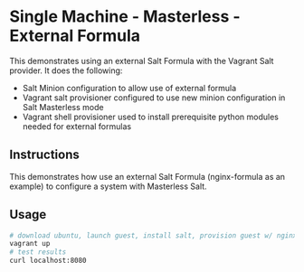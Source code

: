 # Single Machine - Masterless - External Formula

This demonstrates using an external Salt Formula with the Vagrant Salt provider.  It does the following:

* Salt Minion configuration to allow use of external formula
* Vagrant salt provisioner configured to use new minion configuration in Salt Masterless mode
* Vagrant shell provisioner used to install prerequisite python modules needed for external formulas

## Instructions

This demonstrates how use an external Salt Formula (nginx-formula as an example) to configure a system with Masterless Salt.

## Usage

```bash
# download ubuntu, launch guest, install salt, provision guest w/ nginx formula
vagrant up
# test results
curl localhost:8080
```